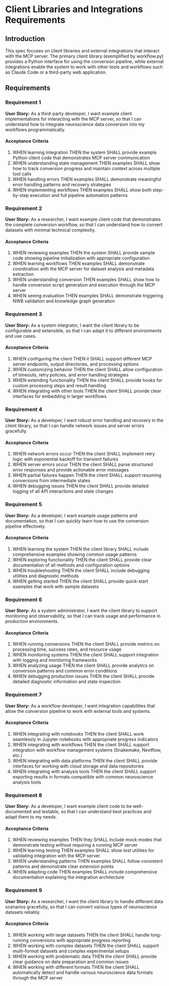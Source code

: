 # Client Libraries and Integrations Requirements

## Introduction

This spec focuses on client libraries and external integrations that interact
with the MCP server. The primary client library (exemplified by workflow.py)
provides a Python interface for using the conversion pipeline, while external
integrations enable the system to work with other tools and workflows such as
Claude Code or a third-party web application.

## Requirements

### Requirement 1

**User Story:** As a third-party developer, I want example client
implementations for interacting with the MCP server, so that I can understand
how to integrate neuroscience data conversion into my workflows
programmatically.

#### Acceptance Criteria

1. WHEN learning integration THEN the system SHALL provide example Python client
   code that demonstrates MCP server communication
2. WHEN understanding state management THEN examples SHALL show how to track
   conversion progress and maintain context across multiple tool calls
3. WHEN handling errors THEN examples SHALL demonstrate meaningful error
   handling patterns and recovery strategies
4. WHEN implementing workflows THEN examples SHALL show both step-by-step
   execution and full pipeline automation patterns

### Requirement 2

**User Story:** As a researcher, I want example client code that demonstrates
the complete conversion workflow, so that I can understand how to convert
datasets with minimal technical complexity.

#### Acceptance Criteria

1. WHEN reviewing examples THEN the system SHALL provide sample code showing
   pipeline initialization with appropriate configuration
2. WHEN learning workflows THEN examples SHALL demonstrate coordination with the
   MCP server for dataset analysis and metadata extraction
3. WHEN understanding conversion THEN examples SHALL show how to handle
   conversion script generation and execution through the MCP server
4. WHEN seeing evaluation THEN examples SHALL demonstrate triggering NWB
   validation and knowledge graph generation

### Requirement 3

**User Story:** As a system integrator, I want the client library to be
configurable and extensible, so that I can adapt it to different environments
and use cases.

#### Acceptance Criteria

1. WHEN configuring the client THEN it SHALL support different MCP server
   endpoints, output directories, and processing options
2. WHEN customizing behavior THEN the client SHALL allow configuration of
   timeouts, retry policies, and error handling strategies
3. WHEN extending functionality THEN the client SHALL provide hooks for custom
   processing steps and result handling
4. WHEN integrating with other tools THEN the client SHALL provide clear
   interfaces for embedding in larger workflows

### Requirement 4

**User Story:** As a developer, I want robust error handling and recovery in the
client library, so that I can handle network issues and server errors
gracefully.

#### Acceptance Criteria

1. WHEN network errors occur THEN the client SHALL implement retry logic with
   exponential backoff for transient failures
2. WHEN server errors occur THEN the client SHALL parse structured error
   responses and provide actionable error messages
3. WHEN partial failures happen THEN the client SHALL support resuming
   conversions from intermediate states
4. WHEN debugging issues THEN the client SHALL provide detailed logging of all
   API interactions and state changes

### Requirement 5

**User Story:** As a developer, I want example usage patterns and documentation,
so that I can quickly learn how to use the conversion pipeline effectively.

#### Acceptance Criteria

1. WHEN learning the system THEN the client library SHALL include comprehensive
   examples showing common usage patterns
2. WHEN exploring functionality THEN the client SHALL provide clear
   documentation of all methods and configuration options
3. WHEN troubleshooting THEN the client SHALL include debugging utilities and
   diagnostic methods
4. WHEN getting started THEN the client SHALL provide quick-start examples that
   work with sample datasets

### Requirement 6

**User Story:** As a system administrator, I want the client library to support
monitoring and observability, so that I can track usage and performance in
production environments.

#### Acceptance Criteria

1. WHEN running conversions THEN the client SHALL provide metrics on processing
   time, success rates, and resource usage
2. WHEN monitoring systems THEN the client SHALL support integration with
   logging and monitoring frameworks
3. WHEN analyzing usage THEN the client SHALL provide analytics on conversion
   patterns and common error conditions
4. WHEN debugging production issues THEN the client SHALL provide detailed
   diagnostic information and state inspection

### Requirement 7

**User Story:** As a workflow developer, I want integration capabilities that
allow the conversion pipeline to work with external tools and systems.

#### Acceptance Criteria

1. WHEN integrating with notebooks THEN the client SHALL work seamlessly in
   Jupyter notebooks with appropriate progress indicators
2. WHEN integrating with workflows THEN the client SHALL support integration
   with workflow management systems (Snakemake, Nextflow, etc.)
3. WHEN integrating with data platforms THEN the client SHALL provide interfaces
   for working with cloud storage and data repositories
4. WHEN integrating with analysis tools THEN the client SHALL support exporting
   results in formats compatible with common neuroscience analysis tools

### Requirement 8

**User Story:** As a developer, I want example client code to be well-documented
and testable, so that I can understand best practices and adapt them to my
needs.

#### Acceptance Criteria

1. WHEN reviewing examples THEN they SHALL include mock modes that demonstrate
   testing without requiring a running MCP server
2. WHEN learning testing THEN examples SHALL show test utilities for validating
   integration with the MCP server
3. WHEN understanding patterns THEN examples SHALL follow consistent patterns
   and demonstrate clear extension points
4. WHEN adapting code THEN examples SHALL include comprehensive documentation
   explaining the integration architecture

### Requirement 9

**User Story:** As a researcher, I want the client library to handle different
data scenarios gracefully, so that I can convert various types of neuroscience
datasets reliably.

#### Acceptance Criteria

1. WHEN working with large datasets THEN the client SHALL handle long-running
   conversions with appropriate progress reporting
2. WHEN working with complex datasets THEN the client SHALL support multi-format
   datasets and complex experimental setups
3. WHEN working with problematic data THEN the client SHALL provide clear
   guidance on data preparation and common issues
4. WHEN working with different formats THEN the client SHALL automatically
   detect and handle various neuroscience data formats through the MCP server
